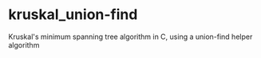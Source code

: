 # kruskal_union-find
Kruskal's minimum spanning tree algorithm in C, using a union-find helper algorithm

